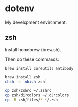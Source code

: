 # dotenv

My development environment.

## zsh

Install homebrew (brew.sh).

Then do these commands:

```sh
brew install coreutils antibody

brew install zsh
chsh -s `which zsh`

cp zsh/zshrc ~/.zshrc
cp zsh/dircolors ~/.dircolors
cp -R zsh/files/* ~/.zsh
```